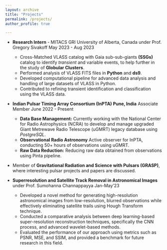 ```yaml
---
layout: archive
title: "Projects"
permalink: /projects/
author_profile: true

---
```

* **Research Intern** - MITACS GRI University of Alberta, Canada
under Prof. Gregory Sivakoff May 2023 - Aug 2023
  * Cross-Matched VLASS catalog with Gaia sub-sub-giants **(SSGs)** catalog to identify *transient* and variable events, to help
further in the study of **Globular Clusters**.
  * Performed analysis of VLASS FITS files in **Python** and **ds9**.
  * Developed computational pipeline for advanced data analysis and handling of large datasets of VLASS in Python.
  * Contributed to refining transient identification and classification using the VLASS data.

* **Indian Pulsar Timing Array Consortium (InPTA) Pune, India**
Associate Member June 2022 - Present
  * **Data Base Management:** Currently working with the National Center for Radio Astrophysics (NCRA) to develop and
manage upgraded Giant Metrewave Radio Telescope (uGMRT) legacy database using *PostgreSQL*.
  * **Observational Radio Astronomy** Active observer for InPTA, conducting 50+ hours of observations using uGMRT.
  * **Raw Data Reduction:** Reducing raw data obtained from observations using Pinta pipeline.
* Member of **Gravitational Radiation and Science with Pulsars (GRASP)**, where interesting pulsar projects and papers are
discussed.
* **Superresolution and Satellite Track Removal in Astronomical Images** under Prof. Sumohanna Channappayya Jan-May’23
    * Developed a novel method for generating high-resolution astronomical images from low-resolution, blurred observations while
effectively eliminating satellite trails using Hough Transform technique.
    * Conducted a comparative analysis between deep learning-based super-resolution reconstruction techniques, specifically the
CNN process, and advanced wavelet-based methods.
    * Evaluated the performance of our approach using metrics such as PSNR, MSE, and SSIM, and provided a benchmark for future
research in this field.

